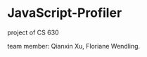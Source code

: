 JavaScript-Profiler
===================

project of CS 630

team member: Qianxin Xu, Floriane Wendling.
